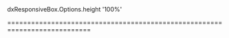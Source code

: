 <!--id-->dxResponsiveBox.Options.height<!--/id-->
<!--merge--><!--/merge-->
<!--default-->'100%'<!--/default-->
===========================================================================
